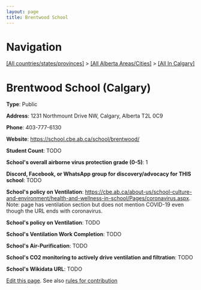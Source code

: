 ```yaml
---
layout: page
title: Brentwood School
---
```

# Navigation

[[All countries/states/provinces]](../../..) > [[All Alberta Areas/Cities]](../..) > [[All In Calgary]](..)

# Brentwood School (Calgary)

**Type**: Public

**Address**: 1231 Northmount Drive NW, Calgary, Alberta T2L 0C9

**Phone**: 403-777-6130

**Website**: <https://school.cbe.ab.ca/school/brentwood/>

**Student Count**: TODO

**School's overall airborne virus protection grade (0-5)**: 1

**Discord, Facebook, or WhatsApp group for discovery/advocacy for THIS school**: TODO

**School's policy on Ventilation**: <https://cbe.ab.ca/about-us/school-culture-and-environment/health-and-wellness-in-school/Pages/coronavirus.aspx>. Note: page has ventilation section but does not mention COVID-19 even though the URL ends with coronavirus.

**School's policy on Ventilation**: TODO

**School's Ventilation Work Completion**: TODO

**School's Air-Purification**: TODO

**School's CO2 monitoring to actively drive ventilation and filtration**: TODO

**School's Wikidata URL**: TODO


[Edit this page](https://github.com/ventilate-schools/AB/edit/main/./Calgary/Brentwood_School.md). See also [rules for contribution](../../../contribution-rules/)